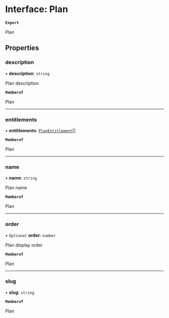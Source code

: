 # Interface: Plan

**`Export`**

Plan

## Properties

### description

• **description**: `string`

Plan description

**`Memberof`**

Plan

___

### entitlements

• **entitlements**: [`PlanEntitlement`](PlanEntitlement.md)[]

**`Memberof`**

Plan

___

### name

• **name**: `string`

Plan name

**`Memberof`**

Plan

___

### order

• `Optional` **order**: `number`

Plan display order

**`Memberof`**

Plan

___

### slug

• **slug**: `string`

**`Memberof`**

Plan
